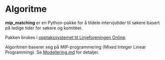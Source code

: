 # Algoritme

**mip_matching** er en Python-pakke for å tildele intervjutider til søkere basert på ledige tider for søkere og komitéer.

Pakken brukes i [opptakssystemet til Linjeforeningen Online](https://github.com/appKom/cappelini). 

Algoritmen baserer seg på MIP-programmering (Mixed Integer Linear Programming). Se [Modellering.md](./src/Modellering.md) for detaljer.
